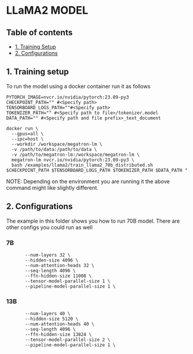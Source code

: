 # LLaMA2 MODEL

## Table of contents
- [1. Training Setup](#1-training-setup)
- [2. Configurations](#2-configurations)

## 1. Training setup
<a id="markdown-training-setup" name="training-setup"></a>

To run the model using a docker container run it as follows
```
PYTORCH_IMAGE=nvcr.io/nvidia/pytorch:23.09-py3
CHECKPOINT_PATH="" #<Specify path>
TENSORBOARD_LOGS_PATH=""#<Specify path>
TOKENIZER_PATH="" #<Specify path to file>/tokenizer.model
DATA_PATH="" #<Specify path and file prefix>_text_document

docker run \
  --gpus=all \
  --ipc=host \
  --workdir /workspace/megatron-lm \
  -v /path/to/data:/path/to/data \
  -v /path/to/megatron-lm:/workspace/megatron-lm \
  megatron-lm nvcr.io/nvidia/pytorch:23.09-py3 \
  bash /examples/llama2/train_llama2_70b_distributed.sh $CHECKPOINT_PATH $TENSORBOARD_LOGS_PATH $TOKENIZER_PATH $DATA_PATH "

```
NOTE: Depending on the environment you are running it the above command might like slightly different.


## 2. Configurations
<a id="markdown-configurations" name="configurations"></a>
The example in this folder shows you how to run 70B model. There are other configs you could run as well

### 7B 
```
       --num-layers 32 \
       --hidden-size 4096 \
       --num-attention-heads 32 \
       --seq-length 4096 \
       --ffn-hidden-size 11008 \
       --tensor-model-parallel-size 1 \
       --pipeline-model-parallel-size 1 \
```

### 13B 
```
       --num-layers 40 \
       --hidden-size 5120 \
       --num-attention-heads 40 \
       --seq-length 4096 \
       --ffn-hidden-size 13824 \
       --tensor-model-parallel-size 2 \
       --pipeline-model-parallel-size 1 \
```
